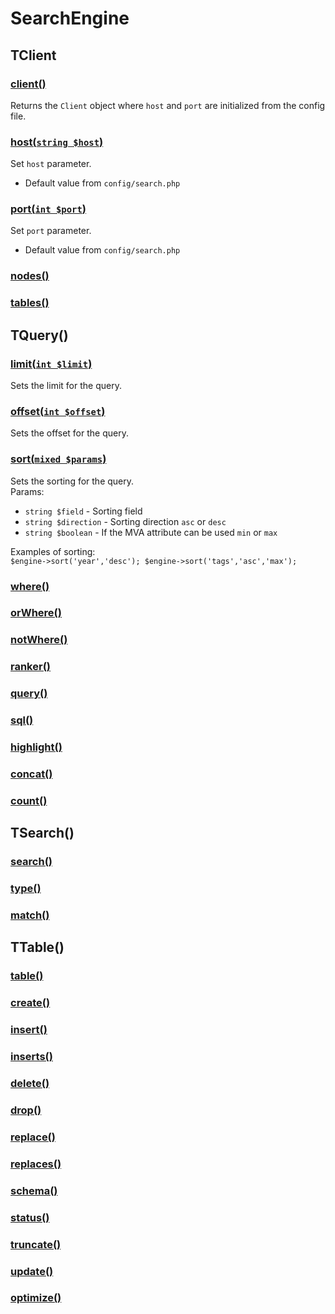 # SearchEngine

## TClient

### [client()]()
Returns the `Client` object where `host` and `port` are initialized from the config file.
### [host(`string $host`)]()
Set `host` parameter.
* Default value from `config/search.php`
### [port(`int $port`)]()
Set `port` parameter.
* Default value from `config/search.php`
### [nodes()]()
### [tables()]()

## TQuery()

### [limit(`int $limit`)]()
Sets the limit for the query.
### [offset(`int $offset`)]()
Sets the offset for the query.
### [sort(`mixed $params`)]()
Sets the sorting for the query.
<br>
Params:
* `string $field` - Sorting field
* `string $direction` - Sorting direction `asc` or `desc`
* `string $boolean` - If the MVA attribute can be used `min` or `max`

Examples of sorting:
<br>
`
$engine->sort('year','desc');
$engine->sort('tags','asc','max');
`
### [where()]()
### [orWhere()]()
### [notWhere()]()
### [ranker()]()
### [query()]()
### [sql()]()
### [highlight()]()
### [concat()]()
### [count()]()

## TSearch()

### [search()]()
### [type()]()
### [match()]()

## TTable()

### [table()]()
### [create()]()
### [insert()]()
### [inserts()]()
### [delete()]()
### [drop()]()
### [replace()]()
### [replaces()]()
### [schema()]()
### [status()]()
### [truncate()]()
### [update()]()
### [optimize()]()